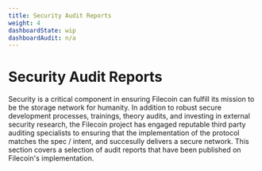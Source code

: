 ```yaml
---
title: Security Audit Reports
weight: 4
dashboardState: wip
dashboardAudit: n/a
---
```


# Security Audit Reports

Security is a critical component in ensuring Filecoin can fulfill its mission to be the storage network for humanity. In addition to robust secure development processes, trainings, theory audits, and investing in external security research, the Filecoin project has engaged reputable third party auditing specialists to  ensuring that the implementation of the protocol matches the spec / intent, and succesully delivers a secure network. This section covers a selection of audit reports that have been published on Filecoin's implementation.
